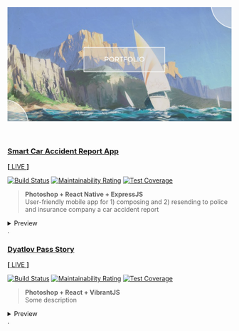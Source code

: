 <p align="center">
  <img src="./assets/header.png" title="header">  
</p>
&nbsp;  
&nbsp;  

### [Smart Car Accident Report App](https://github.com/hadabr/smart-car-accident-report-app)
[**[** LIVE **]**](https://github.com/hadabr/smart-car-accident-report-app)  
  
[![Build Status](https://travis-ci.com/MartinHeinz/go-project-blueprint.svg?branch=master)](https://travis-ci.com/MartinHeinz/go-project-blueprint)
[![Maintainability Rating](https://sonarcloud.io/api/project_badges/measure?project=MartinHeinz_go-project-blueprint&metric=sqale_rating)](https://sonarcloud.io/dashboard?id=MartinHeinz_go-project-blueprint)
[![Test Coverage](https://api.codeclimate.com/v1/badges/ec7ebefe63609984cb5c/test_coverage)](https://codeclimate.com/github/MartinHeinz/go-project-blueprint/test_coverage)  

> **Photoshop + React Native + ExpressJS**  
> User-friendly mobile app for 1) composing and 2) resending to police and insurance company a car accident report  

<details>
    <summary>Preview</summary>
    <img src="https://raw.githubusercontent.com/hadabr/smart-car-accident-report-app/master/wireframe_motorai12.png" title="subheader">  
</details>  
.  

### [Dyatlov Pass Story](https://github.com/hadabr/dyatlov-pass-tour)  
[**[** LIVE **]**](https://github.com/hadabr/dyatlov-pass-tour)  
  
[![Build Status](https://travis-ci.com/MartinHeinz/go-project-blueprint.svg?branch=master)](https://travis-ci.com/MartinHeinz/go-project-blueprint)
[![Maintainability Rating](https://sonarcloud.io/api/project_badges/measure?project=MartinHeinz_go-project-blueprint&metric=sqale_rating)](https://sonarcloud.io/dashboard?id=MartinHeinz_go-project-blueprint)
[![Test Coverage](https://api.codeclimate.com/v1/badges/ec7ebefe63609984cb5c/test_coverage)](https://codeclimate.com/github/MartinHeinz/go-project-blueprint/test_coverage)  

> **Photoshop + React + VibrantJS**  
> Some description  

<details>
    <summary>Preview</summary>
    <img src="https://raw.githubusercontent.com/hadabr/dyatlov-pass-tour/master/1398024765-7237a1d0e61f03fe0dfca1c0c376fe4a.jpg" title="subheader">  
</details>   
.  


